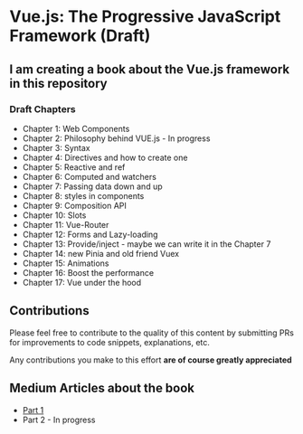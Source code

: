 # Vue.js: The Progressive JavaScript Framework (Draft)

## I am creating a book about the Vue.js framework in this repository

### Draft Chapters

* Chapter 1: Web Components
* Chapter 2: Philosophy behind VUE.js - In progress
* Chapter 3:  Syntax
* Chapter 4:  Directives and how to create one
* Chapter 5:  Reactive and ref
* Chapter 6: Computed and watchers
* Chapter 7: Passing data down and up
* Chapter 8: styles in components
* Chapter 9: Composition API
* Chapter 10:  Slots
* Chapter 11: Vue-Router
* Chapter 12:  Forms and Lazy-loading
* Chapter 13:  Provide/inject - maybe we can write it in the Chapter 7
* Chapter 14: new Pinia and old friend Vuex
* Chapter 15: Animations
* Chapter 16: Boost the performance
* Chapter 17: Vue under the hood 

## Contributions

Please feel free to contribute to the quality of this content by submitting PRs for improvements to code snippets, explanations, etc.

Any contributions you make to this effort **are of course greatly appreciated**

## Medium Articles about the book

* [Part 1](https://medium.com/@vardanhayrapetyan/vue-js-the-progressive-javascript-framework-part-1-74c376d2bee2)
* Part 2 - In progress
